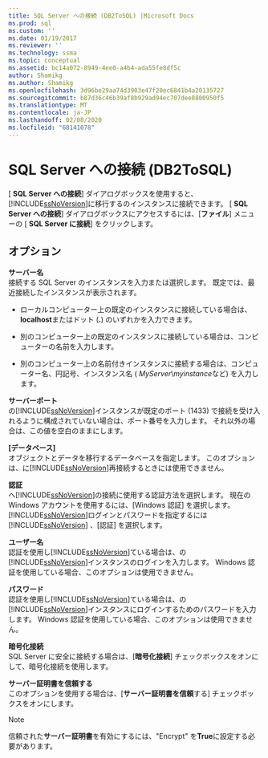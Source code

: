 ```yaml
---
title: SQL Server への接続 (DB2ToSQL) |Microsoft Docs
ms.prod: sql
ms.custom: ''
ms.date: 01/19/2017
ms.reviewer: ''
ms.technology: ssma
ms.topic: conceptual
ms.assetid: bc14a072-8949-4ee0-a4b4-ada55fe8df5c
author: Shamikg
ms.author: Shamikg
ms.openlocfilehash: 3d96be29aa74d3903e47f20ec6841b4a20135727
ms.sourcegitcommit: b87d36c46b39af8b929ad94ec707dee8800950f5
ms.translationtype: MT
ms.contentlocale: ja-JP
ms.lasthandoff: 02/08/2020
ms.locfileid: "68141078"
---
```

# <a name="connect-to-sql-server-db2tosql"></a>SQL Server への接続 (DB2ToSQL)
[ **SQL Server への接続**] ダイアログボックスを使用すると、 [!INCLUDE[ssNoVersion](../../includes/ssnoversion-md.md)]に移行するのインスタンスに接続できます。 [ **SQL Server への接続**] ダイアログボックスにアクセスするには、[**ファイル**] メニューの [ **SQL Server に接続**] をクリックします。  
  
## <a name="options"></a>オプション  
**サーバー名**  
接続する SQL Server のインスタンスを入力または選択します。 既定では、最近接続したインスタンスが表示されます。  
  
-   ローカルコンピューター上の既定のインスタンスに接続している場合は、 **localhost**またはドット (**.**) のいずれかを入力できます。  
  
-   別のコンピューター上の既定のインスタンスに接続している場合は、コンピューターの名前を入力します。  
  
-   別のコンピューター上の名前付きインスタンスに接続する場合は、コンピューター名、円記号、インスタンス名 ( *MyServer*\\*myinstance*など) を入力します。  
  
**サーバーポート**  
の[!INCLUDE[ssNoVersion](../../includes/ssnoversion-md.md)]インスタンスが既定のポート (1433) で接続を受け入れるように構成されていない場合は、ポート番号を入力します。 それ以外の場合は、この値を空白のままにします。  
  
**[データベース]**  
オブジェクトとデータを移行するデータベースを指定します。 このオプションは、に[!INCLUDE[ssNoVersion](../../includes/ssnoversion-md.md)]再接続するときには使用できません。  
  
**認証**  
へ[!INCLUDE[ssNoVersion](../../includes/ssnoversion-md.md)]の接続に使用する認証方法を選択します。 現在の Windows アカウントを使用するには、[Windows 認証] を選択します。 [!INCLUDE[ssNoVersion](../../includes/ssnoversion-md.md)]ログインとパスワードを指定するには[!INCLUDE[ssNoVersion](../../includes/ssnoversion-md.md)] 、[認証] を選択します。  
  
**ユーザー名**  
認証を使用し[!INCLUDE[ssNoVersion](../../includes/ssnoversion-md.md)]ている場合は、の[!INCLUDE[ssNoVersion](../../includes/ssnoversion-md.md)]インスタンスのログインを入力します。 Windows 認証を使用している場合、このオプションは使用できません。  
  
**パスワード**  
認証を使用し[!INCLUDE[ssNoVersion](../../includes/ssnoversion-md.md)]ている場合は、の[!INCLUDE[ssNoVersion](../../includes/ssnoversion-md.md)]インスタンスにログインするためのパスワードを入力します。 Windows 認証を使用している場合、このオプションは使用できません。  
  
**暗号化接続**  
SQL Server に安全に接続する場合は、[**暗号化接続**] チェックボックスをオンにして、暗号化接続を使用します。  
  
**サーバー証明書を信頼する**  
このオプションを使用する場合は、[**サーバー証明書を信頼**する] チェックボックスをオンにします。  
  
> [!NOTE]  
> 信頼された**サーバー証明書**を有効にするには、"Encrypt" を**True**に設定する必要があります。  
  
